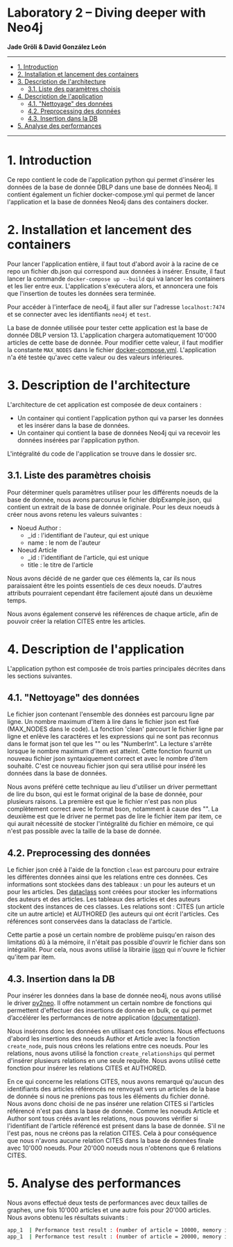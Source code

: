 # Laboratory 2 – Diving deeper with Neo4j <!-- omit in toc -->

**Jade Gröli & David González León**

---

- [1. Introduction](#1-introduction)
- [2. Installation et lancement des containers](#2-installation-et-lancement-des-containers)
- [3. Description de l'architecture](#3-description-de-larchitecture)
  - [3.1. Liste des paramètres choisis](#31-liste-des-paramètres-choisis)
- [4. Description de l'application](#4-description-de-lapplication)
  - [4.1. "Nettoyage" des données](#41-nettoyage-des-données)
  - [4.2. Preprocessing des données](#42-preprocessing-des-données)
  - [4.3. Insertion dans la DB](#43-insertion-dans-la-db)
- [5. Analyse des performances](#5-analyse-des-performances)

---

# 1. Introduction

Ce repo contient le code de l'application python qui permet d'insérer les données de la base de donnée DBLP dans une base de données Neo4j. Il contient également un fichier docker-compose.yml qui permet de lancer l'application et la base de données Neo4j dans des containers docker.

# 2. Installation et lancement des containers

Pour lancer l'application entière, il faut tout d'abord avoir à la racine de ce repo un fichier db.json qui correspond aux données à insérer. Ensuite, il faut lancer la commande `docker-compose up --build` qui va lancer les containers et les lier entre eux. L'application s'exécutera alors, et annoncera une fois que l'insertion de toutes les données sera terminée.

Pour accéder à l'interface de neo4j, il faut aller sur l'adresse `localhost:7474` et se connecter avec les identifiants `neo4j` et `test`.

La base de donnée utilisée pour tester cette application est la base de donnée DBLP version 13. L'application chargera automatiquement 10'000 articles de cette base de donnée. Pour modifier cette valeur, il faut modifier la constante `MAX_NODES` dans le fichier [docker-compose.yml](docker-compose.yml). L'application n'a été testée qu'avec cette valeur ou des valeurs inférieures.

# 3. Description de l'architecture

L'architecture de cet application est composée de deux containers :

-   Un container qui contient l'application python qui va parser les données et les insérer dans la base de données.
-   Un container qui contient la base de données Neo4j qui va recevoir les données insérées par l'application python.

L'intégralité du code de l'application se trouve dans le dossier src.

## 3.1. Liste des paramètres choisis

Pour déterminer quels paramètres utiliser pour les différents noeuds de la base de donnée, nous avons parcourus le fichier dblpExample.json, qui contient un extrait de la base de donnée originale. Pour les deux noeuds à créer nous avons retenu les valeurs suivantes :

-   Noeud Author :
    -   \_id : l'identifiant de l'auteur, qui est unique
    -   name : le nom de l'auteur
-   Noeud Article
    -   \_id : l'identifiant de l'article, qui est unique
    -   title : le titre de l'article

Nous avons décidé de ne garder que ces éléments la, car ils nous paraissaient être les points essentiels de ces deux noeuds. D'autres attributs pourraient cependant être facilement ajouté dans un deuxième temps.

Nous avons également conservé les références de chaque article, afin de pouvoir créer la relation CITES entre les articles.

# 4. Description de l'application

L'application python est composée de trois parties principales décrites dans les sections suivantes.

## 4.1. "Nettoyage" des données

Le fichier json contenant l'ensemble des données est parcouru ligne par ligne. Un nombre maximum d'item à lire dans le fichier json est fixé (MAX_NODES dans le code). La fonction 'clean' parcourt le fichier ligne par ligne et enlève les caractères et les expressions qui ne sont pas reconnus dans le format json tel que les "\" ou les "NumberInt". La lecture s'arrête lorsque le nombre maximum d'item est atteint. Cette fonction fournit un nouveau fichier json syntaxiquement correct et avec le nombre d'item souhaité. C'est ce nouveau fichier json qui sera utilisé pour inséré les données dans la base de données.

Nous avons préféré cette technique au lieu d'utiliser un driver permettant de lire du bson, qui est le format original de la base de donnée, pour plusieurs raisons. La première est que le fichier n'est pas non plus complètement correct avec le format bson, notamment à cause des "\". La deuxième est que le driver ne permet pas de lire le fichier item par item, ce qui aurait nécessité de stocker l'intégralité du fichier en mémoire, ce qui n'est pas possible avec la taille de la base de donnée.

## 4.2. Preprocessing des données

Le fichier json créé à l'aide de la fonction `clean` est parcouru pour extraire les différentes données ainsi que les relations entre ces données. Ces informations sont stockées dans des tableaux : un pour les auteurs et un pour les articles. Des [dataclass](https://docs.python.org/3/library/dataclasses.html) sont créées pour stocker les informations des auteurs et des articles. Les tableaux des articles et des auteurs stockent des instances de ces classes. Les relations sont : CITES (un article cite un autre article) et AUTHORED (les auteurs qui ont écrit l'articles. Ces références sont conservées dans la dataclass de l'article.

Cette partie a posé un certain nombre de problème puisqu'en raison des limitations dû à la mémoire, il n'était pas possible d'ouvrir le fichier dans son intégralité. Pour cela, nous avons utilisé la librairie [ijson](https://pypi.org/project/ijson/) qui n'ouvre le fichier qu'item par item.

## 4.3. Insertion dans la DB

Pour insérer les données dans la base de donnée neo4j, nous avons utilisé le driver [py2neo](https://py2neo.org/2021.1/). Il offre notamment un certain nombre de fonctions qui permettent d'effectuer des insertions de donnée en bulk, ce qui permet d’accélérer les performances de notre application ([documentation](https://py2neo.org/2021.1/bulk/index.html)).

Nous insérons donc les données en utilisant ces fonctions. Nous effectuons d'abord les insertions des noeuds Author et Article avec la fonction `create_node`, puis nous créons les relations entre ces noeuds. Pour les relations, nous avons utilisé la fonction `create_relationships` qui permet d'insérer plusieurs relations en une seule requête. Nous avons utilisé cette fonction pour insérer les relations CITES et AUTHORED.

En ce qui concerne les relations CITES, nous avons remarqué qu'aucun des identifiants des articles référencés ne renvoyait vers un articles de la base de donnée si nous ne prenions pas tous les éléments du fichier donné. Nous avons donc choisi de ne pas insérer une relation CITES si l'articles référencé n'est pas dans la base de donnée. Comme les noeuds Article et Author sont tous créés avant les relations, nous pouvons vérifier si l'identifiant de l'article référencé est présent dans la base de donnée. S'il ne l'est pas, nous ne créons pas la relation CITES. Cela à pour conséquence que nous n'avons aucune relation CITES dans la base de données finale avec 10'000 noeuds. Pour 20'000 noeuds nous n'obtenons que 6 relations CITES.

# 5. Analyse des performances

Nous avons effectué deux tests de performances avec deux tailles de graphes, une fois 10'000 articles et une autre fois pour 20'000 articles. Nous avons obtenu les résultats suivants :

```bash
app_1  | Performance test result : (number of article = 10000, memory in MB = 42.547651, time in seconds = 414.07366919517517)
app_1  | Performance test result : (number of article = 20000, memory in MB = 58.702344, time in seconds = 1735.0233600139618)
```
